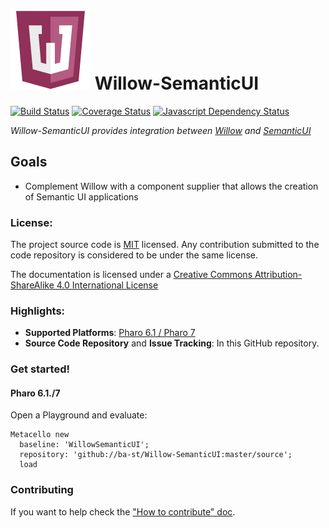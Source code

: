 ![Logo](resources/logos/128x128.png) Willow-SemanticUI
======
[![Build Status](https://travis-ci.org/ba-st/Willow-SemanticUI.svg?branch=master)](https://travis-ci.org/ba-st/Willow-SemanticUI)
[![Coverage Status](https://coveralls.io/repos/github/ba-st/Willow-SemanticUI/badge.svg?branch=master)](https://coveralls.io/github/ba-st/Willow-SemanticUI?branch=master)
[![Javascript Dependency Status](https://david-dm.org/ba-st/Willow-SemanticUI.svg)](https://david-dm.org/ba-st/Willow-SemanticUI)

*Willow-SemanticUI provides integration between [Willow](https://github.com/ba-st/Willow) and [SemanticUI](https://semantic-ui.com/)*

## Goals
- Complement Willow with a component supplier that allows the creation of Semantic UI applications

### License:
The project source code is [MIT](LICENSE) licensed. Any contribution submitted to the code repository is considered to be under the same license.

The documentation is licensed under a [Creative Commons Attribution-ShareAlike 4.0 International License](http://creativecommons.org/licenses/by-sa/4.0/)

### Highlights:
- **Supported Platforms**: [Pharo 6.1 / Pharo 7](http://www.pharo.org/)
- **Source Code Repository** and **Issue Tracking**: In this GitHub repository.

### Get started!

#### Pharo 6.1./7

Open a Playground and evaluate:

```smalltalk
Metacello new
  baseline: 'WillowSemanticUI';
  repository: 'github://ba-st/Willow-SemanticUI:master/source';
  load
```

### Contributing
If you want to help check the ["How to contribute" doc](CONTRIBUTING.md).
